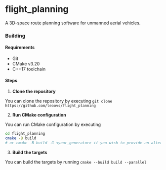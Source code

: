 # flight_planning
A 3D-space route planning software for unmanned aerial vehicles.

### Building
#### Requirements
- Git
- CMake v3.20
- C++17 toolchain
#### Steps
1. **Clone the repository**

You can clone the repository by executing
`git clone https://github.com/leoovs/flight_planning` 

2. **Run CMake configuration**

You can run CMake configuration by executing
```Bash
cd flight_planning
cmake -B build
# or cmake -B build -G <your_generator> if you wish to provide an alternative generator
```

3. **Build the targets**

You can build the targets by running `cmake --build build --parallel`

